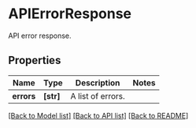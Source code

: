# APIErrorResponse

API error response.
## Properties
Name | Type | Description | Notes
------------ | ------------- | ------------- | -------------
**errors** | **[str]** | A list of errors. | 

[[Back to Model list]](README.md#documentation-for-models) [[Back to API list]](README.md#documentation-for-api-endpoints) [[Back to README]](README.md)


